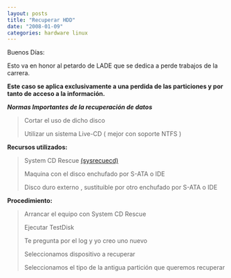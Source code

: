 ```yaml
---
layout: posts
title: "Recuperar HDD"
date: "2008-01-09"
categories: hardware linux
---
```


Buenos Días:

Esto va en honor al petardo de LADE que se dedica a perde trabajos de la carrera.

**Este caso se aplica exclusivamente a una perdida de las particiones y por tanto de acceso a la información.**

_**Normas Importantes de la recuperación de datos**_

> Cortar el uso de dicho disco
> 
> Utilizar un sistema Live-CD ( mejor con soporte NTFS )

**Recursos utilizados:**

> System CD Rescue [(sysrecuecd)](https://sourceforge.net/project/showfiles.php?group_id=85811&package_id=88964)
> 
> Maquina con el disco enchufado por S-ATA o IDE
> 
> Disco duro externo , sustituible por otro enchufado por S-ATA o IDE

**Procedimiento:**

> Arrancar el equipo con System CD Rescue
> 
> Ejecutar TestDisk
> 
> Te pregunta por el log y yo creo uno nuevo
> 
> Seleccionamos dispositivo a recuperar
> 
> Seleccionamos el tipo de la antigua partición que queremos recuperar
